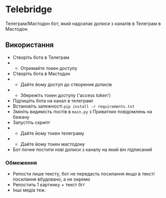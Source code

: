 # Telebridge

Телеграм/Мастодон бот, який надсилає дописи з каналів в Телеграм в Мастодон.

## Використання

- Створіть бота в Телеграм
- - Отримайте токен доступу
- Створіть бота в Мастодон
- - Дайте йому доступ до створення дописів
- - Збережіть токен доступу ('access token')
- Підпишіть бота на канал в телеграмі
- Встановіть залежності `pip install -r requirements.txt`
- Змініть видимість постів в `main.py` з Приватних повідомлень на бажану
- Запустіть скрипт
- - Дайте йому токен телеграму
- - Дайте йому токен мастодону
- Бот почне постити нові дописи з каналу на який він підписаний

### Обмеження

- Репости лише тексту,
  бот не передасть посилання якщо в тексті посилання вбудовано, а не окремо
- Репостить 1 картинку + текст бгг
- Інші медіа теж.
